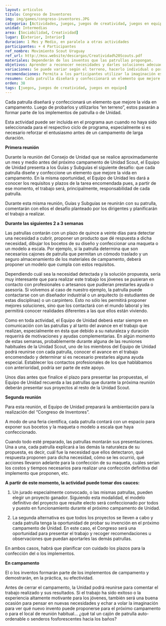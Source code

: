 ```yaml
---
layout: articulos
titulo: Congreso de Inventores
img: img/games/congreso-inventores.JPG
categoria: [Actividades, juegos, juegos de creatividad, juegos en equipo]
unidad: Intermedias
area: [Sociabilidad, Creatividad]
lugar: [Exterior, Interior]
duracion: 1 Mes y Medio, en paralelo a otras actividades
participantes: + 4 Participantes
ref_nombre: Movimiento Scout Uruguay
ref_url: http://msu.website/descargas/Creatividad%20Scouts.pdf
materiales: Dependerán de los inventos que las patrullas propongan.
objetivos: Aprender a reconocer necesidades y darles soluciones adecuadas, Diseñar y confeccionar un artefacto que mejore la vida en campamento.
variaciones: Se puede variar según el terreno, hacerlo individual o por equipos
recomendaciones: Permita a los participantes utilizar la imaginación estimule las nuevas ideas.
resumen: Cada patrulla diseñará y confeccionará un elemento que mejore la vida en campamento. Luego de probarlos y utilizarlos “en terreno”, estos pasarán a formar parte de los implementos de patrulla o de Unidad.
orden: 38
tags: [juegos, juegos de creatividad, juegos en equipo]
---
```

Cada patrulla diseñará y confeccionará un elemento que mejore la vida en campamento. Luego de probarlos y utilizarlos “en terreno”, estos pasarán a formar parte de los implementos de patrulla o de Unidad.

Esta actividad puede ser incluida en el programa aun cuando no haya sido seleccionada para el respectivo ciclo de programa, especialmente si es necesario reforzar el entusiasmo antes de un campamento de larga duración.

**Primera reunión**

Durante la reunión del Consejo de Unidad que se realice aproximadamente un mes y medio antes del próximo campamento de Unidad Scout, el Equipo de Unidad presenta a los Guías y Subguías el siguiente desafío:  que cada patrulla diseñe y confeccione un elemento que mejore la vida en campamento. En la misma oportunidad, el Equipo de Unidad les dará a conocer los requisitos y plazos de la tarea encomendada pues, a partir de ese momento, el trabajo será, principalmente, responsabilidad de cada patrulla.

Durante esta misma reunión, Guías y Subguías se reunirán con su patrulla, comentarán con ellos el desafío planteado por los dirigentes y planificarán el trabajo a realizar.

**Durante las siguientes 2 a 3 semanas**

Las patrullas contarán con un plazo de quince a veinte días para detectar una necesidad a cubrir, proponer un producto que dé respuesta a dicha necesidad, dibujar los bocetos de su diseño y confeccionar una maqueta o un modelo a escala.  Por ejemplo, si la patrulla determina que son necesarios cajones de patrulla que permitan un cómodo traslado y un seguro almacenamiento de los materiales de campamento, deberá proponer un modelo que cumpla con estos requisitos.

Dependiendo cuál sea la necesidad detectada y la solución propuesta, sería muy interesante que para realizar este trabajo los jóvenes se pusieran en contacto con profesionales o artesanos que pudieran prestarles ayuda o asesoría. Si volvemos al caso de nuestro ejemplo, la patrulla puede contactarse con un diseñador industrial o un arquitecto (o estudiantes de estas disciplinas) o un carpintero.  Esto no sólo les permitirá proponer mejores soluciones, sino que los contactará con el mundo laboral y les permitirá conocer realidades diferentes a las que ellos están viviendo.

Como en toda actividad, el Equipo de Unidad deberá estar siempre en comunicación con las patrullas y al tanto del avance en el trabajo que realizan, especialmente en ésta que debido a su 
naturaleza y duración requerirá de motivaciones y ayudas complementarias. En algún momento de estas semanas, probablemente durante alguna de las reuniones habituales de la Unidad Scout, uno de los miembros del Equipo de Unidad podrá reunirse con cada patrulla, conocer el avance en el trabajo encomendado y determinar si es necesario prestarles alguna ayuda especial. Establecer los contactos profesionales de los que hablábamos con anterioridad, podría ser parte de este apoyo.

Unos días antes que finalice el plazo para presentar las propuestas, el Equipo de Unidad recuerda a las patrullas que durante la próxima reunión deberán presentar sus proyectos al resto de la Unidad Scout.

**Segunda reunión**

Para esta reunión, el Equipo de Unidad preparará la ambientación para la realización del “Congreso de Inventores”.

A modo de una feria científica, cada patrulla contará con un espacio para exponer sus bocetos y la maqueta o modelo a escala que haya confeccionado.

Cuando todo esté preparado, las patrullas montarán sus presentaciones. Una a una, cada patrulla explicará a las demás la naturaleza de su propuesta, es decir, cuál fue la necesidad que ellos detectaron, qué respuesta proponen para dicha necesidad, cómo se les ocurrió, qué acciones llevaron adelante para la confección de su maqueta, cuáles serían los costos y tiempos necesarios para realizar una confección definitiva del implemento que proponen, etc.

**A partir de este momento, 
la actividad puede tomar dos cauces:**

1.  Un jurado especialmente convocado, o las mismas patrullas, pueden elegir un proyecto ganador.  Siguiendo esta modalidad, el modelo definitivo del proyecto que resulte electo será confeccionado por todos y puesto en funcionamiento durante el próximo campamento de Unidad.

2.  La segunda alternativa es que todos los proyectos se lleven a cabo y cada patrulla tenga la oportunidad de probar su invención en el próximo campamento de Unidad.  En este caso, el Congreso será una oportunidad para presentar el trabajo y recoger recomendaciones u observaciones que puedan aportarles las demás patrullas.

En ambos casos, habrá que planificar con cuidado los plazos para la confección del o los implementos.

**En campamento**

El o los inventos formarán parte de los implementos de campamento y demostrarán, en la práctica, su efectividad. 

Antes de cerrar el campamento, la Unidad podrá reunirse para comentar el trabajo realizado y sus resultados.  Si el trabajo ha sido exitoso o la experiencia altamente motivante para los jóvenes, también será una buena ocasión para pensar en nuevas necesidades y echar a volar la imaginación para ver qué nuevo invento puede proponerse para el próximo campamento o para el local de reunión habitual... ¿qué tal un cajón de patrulla auto-ordenable o senderos fosforescentes hacia los baños?
